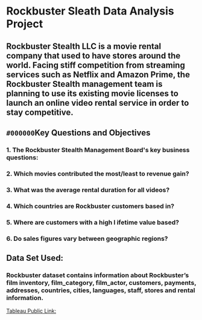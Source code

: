 # **Rockbuster Sleath Data Analysis Project**

## Rockbuster Stealth LLC is a movie rental company that used to have stores around the world. Facing stiff competition from streaming services such as Netflix and Amazon Prime, the Rockbuster Stealth management team is planning to use its existing movie licenses to launch an online video rental service in order to stay competitive.

## `#000000`Key Questions and Objectives
### 1. The Rockbuster Stealth Management Board's key business questions:
### 2. Which movies contributed the most/least to revenue gain?
### 3. What was the average rental duration for all videos?
### 4. Which countries are Rockbuster customers based in?
### 5. Where are customers with a high l ifetime value based?
### 6. Do sales figures vary between geographic regions?

## Data Set Used:
### Rockbuster dataset contains information about Rockbuster’s film inventory, film_category, film_actor, customers, payments, addresses, countries, cities, languages, staff, stores and rental information.

[Tableau Public Link:](https://public.tableau.com/app/profile/priyanka.karamchandani/viz/RockbusterSleathLLC2020LaunchStratergyVisualizations/RockbusterSleathLLCvisualizations?publish=yes)
